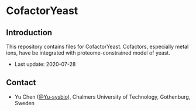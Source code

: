 CofactorYeast
===============

Introduction
------------

This repository contains files for CofactorYeast. Cofactors, especially metal ions, have be integrated with proteome-constrained model of yeast.

* Last update: 2020-07-28


Contact
-------------------------------

* Yu Chen ([@Yu-sysbio](https://github.com/Yu-sysbio)), Chalmers University of Technology, Gothenburg, Sweden

